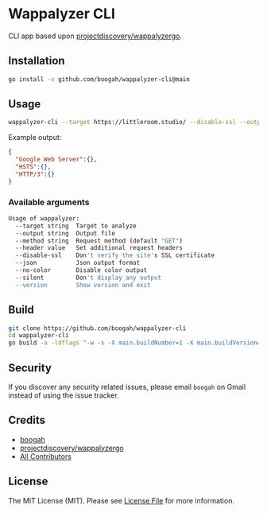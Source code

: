 # Wappalyzer CLI

CLI app based upon [projectdiscovery/wappalyzergo](https://github.com/projectdiscovery/wappalyzergo).


## Installation
```bash
go install -v github.com/boogah/wappalyzer-cli@main
```

## Usage
```bash
wappalyzer-cli --target https://littleroom.studio/ --disable-ssl --output output.txt --json
```
Example output:
```json
{
  "Google Web Server":{},
  "HSTS":{},
  "HTTP/3":{}
}
```

### Available arguments
```bash
Usage of wappalyzer:
  --target string  Target to analyze
  --output string  Output file
  --method string  Request method (default "GET")
  --header value   Set additional request headers
  --disable-ssl    Don't verify the site's SSL certificate
  --json           Json output format
  --no-color       Disable color output
  --silent         Don't display any output
  --version        Show version and exit
```


## Build
```bash
git clone https://github.com/boogah/wappalyzer-cli
cd wappalyzer-cli
go build -a -ldflags "-w -s -X main.buildNumber=1 -X main.buildVersion=custom" -o wappalyzer-cli
```


## Security
If you discover any security related issues, please email `boogah` on Gmail instead of using the issue tracker.


## Credits
- [boogah][link-author]
- [projectdiscovery/wappalyzergo](https://github.com/projectdiscovery/wappalyzergo)
- [All Contributors][link-contributors]


## License
The MIT License (MIT). Please see [License File](LICENSE.md) for more information.


[link-author]: https://github.com/boogah
[link-contributors]: https://github.com/boogah/wappalyzer-cli/graphs/contributors